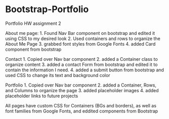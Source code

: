 # Bootstrap-Portfolio
Portfolio HW assignment 2

About me page:
    1. Found Nav Bar component on bootstrap and edited it using CSS to
        my desired look
    2. Used containers and rows to organize the About Me Page
    3. grabbed font styles from Google Fonts
    4. added Card component from bootstrap

Contact
    1. Copied over Nav bar component
    2. added a Container class to organize content
    3. added a contact Form from bootstrap and edited it to contain
        the information I need.
    4. added a submit button from bootstrap and used CSS to change its
        text and background color
    
Portfolio
    1. Copied over Nav bar component
    2. added a Container, Rows, and Columns to organize the page
    3. added placeholder images
    4. added placeholder links to future projects

All pages have custom CSS for Containers (BGs and borders), as well as font families from Google Fonts, and eddited components from Bootstrap